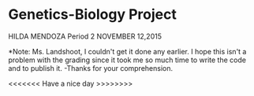 # Genetics-Biology Project
HILDA MENDOZA
Period 2
NOVEMBER 12,2015

*Note: Ms. Landshoot, I couldn't get it done any earlier. 
I hope this isn't a problem with the grading since it took me so much time to write the code and to publish it. 
-Thanks for your comprehension.

<<<<<<< Have a nice day >>>>>>>>

